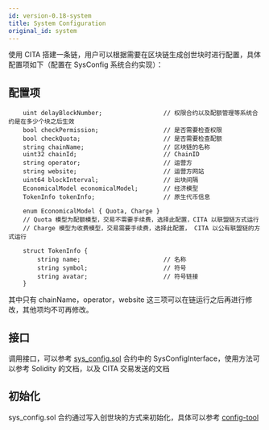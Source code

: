 ```yaml
---
id: version-0.18-system
title: System Configuration
original_id: system
---
```


使用 CITA 搭建一条链，用户可以根据需要在区块链生成创世块时进行配置，具体配置项如下（配置在 SysConfig 系统合约实现）：

## 配置项

```solidity
    uint delayBlockNumber;                 // 权限合约以及配额管理等系统合约是在多少个块之后生效
    bool checkPermission;                  // 是否需要检查权限
    bool checkQuota;                       // 是否需要检查配额
    string chainName;                      // 区块链的名称
    uint32 chainId;                        // ChainID
    string operator;                       // 运营方
    string website;                        // 运营方网站
    uint64 blockInterval;                  // 出块间隔
    EconomicalModel economicalModel;       // 经济模型
    TokenInfo tokenInfo;                   // 原生代币信息

    enum EconomicalModel { Quota, Charge }
    // Quota 模型为配额模型，交易不需要手续费，选择此配置，CITA 以联盟链方式运行
    // Charge 模型为收费模型，交易需要手续费，选择此配置， CITA 以公有联盟链的方式运行

    struct TokenInfo {
        string name;                       // 名称
        string symbol;                     // 符号
        string avatar;                     // 符号链接
    }
```

其中只有 chainName，operator，website 这三项可以在链运行之后再进行修改，其他项均不可再修改。

## 接口

调用接口，可以参考 [sys_config.sol](https://github.com/cryptape/cita/blob/develop/scripts/contracts/src/system/SysConfig.sol) 合约中的 SysConfigInterface，使用方法可以参考 Solidity 的文档，以及 CITA 交易发送的文档

## 初始化

sys_config.sol 合约通过写入创世块的方式来初始化，具体可以参考 [config-tool](../chain/config-tool)